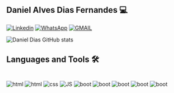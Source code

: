 
## Daniel Alves Dias Fernandes 💻

[![Linkedin](https://img.shields.io/badge/LinkedIn-0077B5?style=for-the-badge&logo=linkedin&logoColor=white)](https://www.linkedin.com/in/daniel-dias-577227315/) 
[![WhatsApp](https://img.shields.io/badge/WhatsApp-25D366?style=for-the-badge&logo=whatsapp&logoColor=white)](https://wa.me/5561999523338?text=) 
[![GMAIL](https://img.shields.io/badge/Gmail-D14836?style=for-the-badge&logo=gmail&logoColor=white)](mailto:danieldias0312@gmail.com) 

![Daniel Dias GitHub stats](https://github-readme-stats.vercel.app/api?username=Danieldiaxf&show_icons=true&theme=tokyonight)

## Languages ​​and Tools 🛠️

<div style="display: inline_block"><br/>
    <img align="center"  alt="html"  src="https://img.shields.io/badge/c-%2300599C.svg?style=for-the-badge&logo=c&logoColor=white"/>
    <img align="center"  alt="html"  src="https://img.shields.io/badge/HTML5-E34F26?style=for-the-badge&logo=html5&logoColor=white"/>
    <img align="center"  alt="css"  src="https://img.shields.io/badge/CSS3-1572B6?style=for-the-badge&logo=css3&logoColor=white"/>
    <img align="center"  alt="JS"  src="https://img.shields.io/badge/JavaScript-F7DF1E?style=for-the-badge&logo=javascript&logoColor=black"/>
    <img align="center"  alt="boot"  src="https://img.shields.io/badge/Bootstrap-563D7C?style=for-the-badge&logo=bootstrap&logoColor=white"/>
    <img align="center"  alt="boot"  src="https://img.shields.io/badge/Python-3776AB?style=for-the-badge&logo=python&logoColor=white"/>
    <img align="center"  alt="boot"  src="https://img.shields.io/badge/ChatGPT-74aa9c?style=for-the-badge&logo=openai&logoColor=white"/>
    <img align="center"  alt="boot"  src="https://img.shields.io/badge/Google%20Gemini-8E75B2?style=for-the-badge&logo=googlegemini&logoColor=white"/>
    <img align="center"  alt="boot"  src="https://img.shields.io/badge/mysql-4479A1.svg?style=for-the-badge&logo=mysql&logoColor=white"/>
    
</div>
